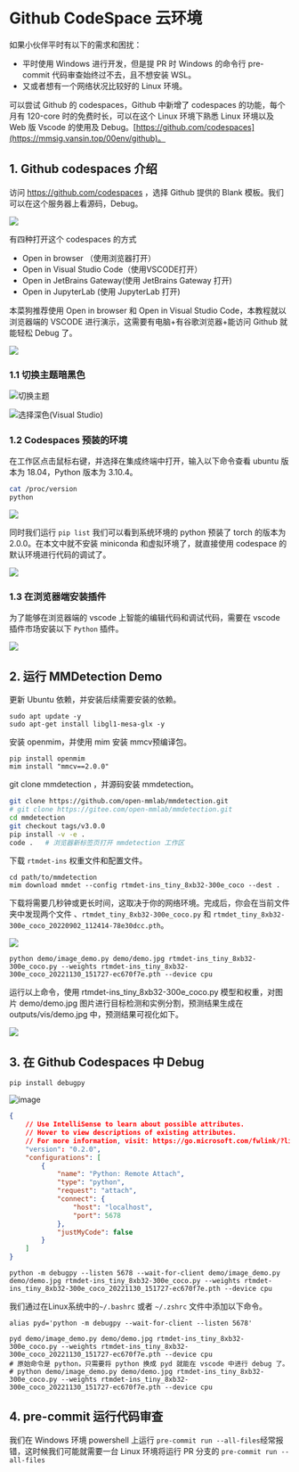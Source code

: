 # Github CodeSpace 云环境

如果小伙伴平时有以下的需求和困扰：

* 平时使用 Windows 进行开发，但是提 PR 时 Windows 的命令行 pre-commit 代码审查始终过不去，且不想安装 WSL。
* 又或者想有一个网络状况比较好的 Linux 环境。

可以尝试 Github 的 codespaces，Github 中新增了 codespaces 的功能，每个月有 120-core 时的免费时长，可以在这个 Linux 环境下熟悉 Linux 环境以及 Web 版 Vscode 的使用及 Debug。[https://github.com/codespaces](https://mmsig.vansin.top/00env/github)。

## 1. Github codespaces 介绍

访问 https://github.com/codespaces ，选择 Github 提供的 Blank 模板。我们可以在这个服务器上看源码，Debug。

![](https://github.com/open-mmlab/OpenMMLabCamp/assets/25839884/4ffabfa1-912a-4e01-8bae-006372cebe81)

有四种打开这个 codespaces 的方式

* Open in browser （使用浏览器打开）
* Open in Visual Studio Code（使用VSCODE打开）
* Open in JetBrains Gateway(使用 JetBrains Gateway 打开)
* Open in JupyterLab (使用 JupyterLab 打开)

本菜狗推荐使用 Open in browser 和 Open in Visual Studio Code，本教程就以浏览器端的 VSCODE 进行演示，这需要有电脑+有谷歌浏览器+能访问 Github 就能轻松 Debug 了。

![](https://cdn.vansin.top/picgo/segment\_anything/20230514195323.png)

### 1.1 切换主题暗黑色

![切换主题](https://cdn.vansin.top/picgo/segment\_anything/20230515210023.png)

![选择深色(Visual Studio)](https://cdn.vansin.top/picgo/segment\_anything/20230515210245.png)



### 1.2 Codespaces 预装的环境

在工作区点击鼠标右键，并选择在集成终端中打开，输入以下命令查看 ubuntu 版本为 18.04，Python 版本为 3.10.4。

```bash
cat /proc/version
python
```

![](https://cdn.vansin.top/picgo/segment\_anything/20230515212633.png)

同时我们运行 `pip list` 我们可以看到系统环境的 python 预装了 torch 的版本为 2.0.0。在本文中就不安装 miniconda 和虚拟环境了，就直接使用 codespace 的默认环境进行代码的调试了。

![](https://cdn.vansin.top/picgo/segment\_anything/20230515215235.png)



### 1.3 在浏览器端安装插件

为了能够在浏览器端的 vscode 上智能的编辑代码和调试代码，需要在 vscode 插件市场安装以下 `Python` 插件。

![](https://github.com/open-mmlab/OpenMMLabCamp/assets/25839884/c9142f91-a7cb-49f0-b65e-575ca4f772dc)

## 2. 运行 MMDetection Demo

更新 Ubuntu 依赖，并安装后续需要安装的依赖。

```shell
sudo apt update -y
sudo apt-get install libgl1-mesa-glx -y
```

安装 openmim，并使用 mim 安装 mmcv预编译包。

```shell
pip install openmim
mim install "mmcv==2.0.0"
```

git clone mmdetection ，并源码安装 mmdetection。

```bash
git clone https://github.com/open-mmlab/mmdetection.git
# git clone https://gitee.com/open-mmlab/mmdetection.git
cd mmdetection
git checkout tags/v3.0.0
pip install -v -e .
code .   # 浏览器新标签页打开 mmdetection 工作区
```

下载 `rtmdet-ins` 权重文件和配置文件。

```shell
cd path/to/mmdetection
mim download mmdet --config rtmdet-ins_tiny_8xb32-300e_coco --dest .
```

下载将需要几秒钟或更长时间，这取决于你的网络环境。完成后，你会在当前文件夹中发现两个文件 、`rtmdet_tiny_8xb32-300e_coco.py` 和 `rtmdet_tiny_8xb32-300e_coco_20220902_112414-78e30dcc.pth`。

![](https://cdn.vansin.top/picgo/segment\_anything/20230516073724.png)

```shell
python demo/image_demo.py demo/demo.jpg rtmdet-ins_tiny_8xb32-300e_coco.py --weights rtmdet-ins_tiny_8xb32-300e_coco_20221130_151727-ec670f7e.pth --device cpu
```

运行以上命令，使用  rtmdet-ins\_tiny\_8xb32-300e\_coco.py 模型和权重，对图片 demo/demo.jpg 图片进行目标检测和实例分割，预测结果生成在 outputs/vis/demo.jpg 中，预测结果可视化如下。

![](https://cdn.vansin.top/picgo/segment\_anything/20230516074225.png)

## 3. 在 Github Codespaces 中 Debug

```shell
pip install debugpy
```

![image](https://github.com/open-mmlab/OpenMMLabCamp/assets/25839884/feb3a916-4be0-43b0-b097-71ddd265cf2f)

```json
{
    // Use IntelliSense to learn about possible attributes.
    // Hover to view descriptions of existing attributes.
    // For more information, visit: https://go.microsoft.com/fwlink/?linkid=830387
    "version": "0.2.0",
    "configurations": [
        {
            "name": "Python: Remote Attach",
            "type": "python",
            "request": "attach",
            "connect": {
                "host": "localhost",
                "port": 5678
            },
            "justMyCode": false
        }
    ]
}
```

```shell
python -m debugpy --listen 5678 --wait-for-client demo/image_demo.py demo/demo.jpg rtmdet-ins_tiny_8xb32-300e_coco.py --weights rtmdet-ins_tiny_8xb32-300e_coco_20221130_151727-ec670f7e.pth --device cpu
```

我们通过在Linux系统中的`~/.bashrc` 或者 `~/.zshrc` 文件中添加以下命令。

```shell
alias pyd='python -m debugpy --wait-for-client --listen 5678'
```

```shell
pyd demo/image_demo.py demo/demo.jpg rtmdet-ins_tiny_8xb32-300e_coco.py --weights rtmdet-ins_tiny_8xb32-300e_coco_20221130_151727-ec670f7e.pth --device cpu
# 原始命令是 python，只需要将 python 换成 pyd 就能在 vscode 中进行 debug 了。
# python demo/image_demo.py demo/demo.jpg rtmdet-ins_tiny_8xb32-300e_coco.py --weights rtmdet-ins_tiny_8xb32-300e_coco_20221130_151727-ec670f7e.pth --device cpu
```

## 4. pre-commit 运行代码审查

我们在 Windows 环境 powershell 上运行 `pre-commit run --all-files`经常报错，这时候我们可能就需要一台 Linux 环境将运行 PR 分支的 `pre-commit run --all-files`
